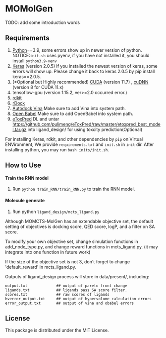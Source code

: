 # MOMolGen

TODO: add some introduction words

## Requirements
1. [Python](https://www.anaconda.com/download/)==3.9, some errors show up in newer version of python. NOTICE:`init.sh` uses pyenv, if you have not installed it, you should install `python3.9-venv`
2. [Keras](https://github.com/fchollet/keras) (version 2.0.5) If you installed the newest version of keras, some errors will show up. Please change it back to keras 2.0.5 by pip install keras==2.0.5. 
3. (*Optional but Highly recommended) [CUDA](https://developer.nvidia.com/cuda-downloads) (version 11.7) , [cuDNN](https://developer.nvidia.com/rdp/cudnn-download) (version 8 for CUDA 11.x)
3. tensoflow-gpu (version 1.15.2, ver>=2.0 occurred error.) 
4. [rdkit](https://anaconda.org/rdkit/rdkit)
5. [rDock](http://rdock.sourceforge.net/installation/)
6. [Autodock Vina](https://vina.scripps.edu/) Make sure to add Vina into system path.
7. [Open Babel](http://openbabel.org/wiki/Category:Installation) Make sure to add OpenBabel into system path.
8. [eToxPred](http://github.com/pulimeng/eToxPred) DL and untar https://github.com/pulimeng/eToxPred/raw/master/etoxpred_best_model.tar.gz into ligand_design/ for using toxcity prediction(Optional)

For installing Keras, rdkit, and other dependencies by `pip` on Virtual ENVironment, We provide `requirements.txt` and `init.sh` in `init` dir. After installing python, you may run `bash inits/init.sh`.

## How to Use

#### Train the RNN model

1. Run `python train_RNN/train_RNN.py` to train the RNN model.

#### Molecule generate

1. Run python `ligand_design/mcts_ligand.py`

Although MOMCTS-MolGen has an extendable objective set, the default setting of objectives is docking score, QED score, logP, and a filter on SA score.

To modify your own objective set, change simulation functions in add_node_type.py, and change reward functions in mcts_ligand.py. (it may integrate into one function in future work)

If the size of the objective set is not 3, don't forget to change 'default_reward' in mcts_ligand.py.

Outputs of ligand_design process will store in data/present/, including:
```
output.txt             ## output of pareto front change
ligands.txt            ## ligands pass SA score filter.
scores.txt             ## raw scores of ligands
hverror_output.txt     ## output of hypervolume calculation errors
error_output.txt       ## output of vina and obabel errors
```

## License
This package is distributed under the MIT License.
